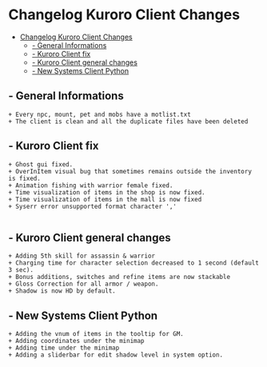 
# Changelog Kuroro Client Changes
- [Changelog Kuroro Client Changes](#changelog-kuroro-client-changes)
  * [- General Informations](#--general-informations)
  * [- Kuroro Client fix](#--kuroro-client-fix)
  * [- Kuroro Client general changes](#--kuroro-client-general-changes)
  * [- New Systems Client Python](#--new-systems-client-python)


## - General Informations
```
+ Every npc, mount, pet and mobs have a motlist.txt
+ The client is clean and all the duplicate files have been deleted
```

## - Kuroro Client fix
```
+ Ghost gui fixed.
+ OverInItem visual bug that sometimes remains outside the inventory is fixed.
+ Animation fishing with warrior female fixed.
+ Time visualization of items in the shop is now fixed.
+ Time visualization of items in the mall is now fixed
+ Syserr error unsupported format character ','


```

## - Kuroro Client general changes
```
+ Adding 5th skill for assassin & warrior
+ Charging time for character selection decreased to 1 second (default 3 sec).
+ Bonus additions, switches and refine items are now stackable
+ Gloss Correction for all armor / weapon. 
+ Shadow is now HD by default.

```

## - New Systems Client Python
```
+ Adding the vnum of items in the tooltip for GM.
+ Adding coordinates under the minimap
+ Adding time under the minimap
+ Adding a sliderbar for edit shadow level in system option.
```




